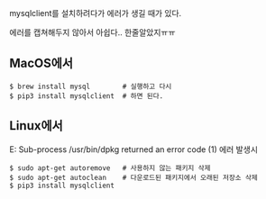 mysqlclient를 설치하려다가 에러가 생길 때가 있다.

에러를 캡쳐해두지 않아서 아쉽다.. 한줄알았지ㅠㅠ


## MacOS에서
```shell
$ brew install mysql        # 실행하고 다시
$ pip3 install mysqlclient  # 하면 된다.
```



## Linux에서
E: Sub-process /usr/bin/dpkg returned an error code (1) 에러 발생시
```shell
$ sudo apt-get autoremove	# 사용하지 않는 패키지 삭제
$ sudo apt-get autoclean	# 다운로드된 패키지에서 오래된 저장소 삭제
$ pip3 install mysqlclient